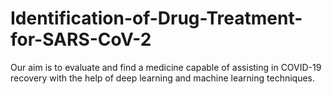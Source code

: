 # Identification-of-Drug-Treatment-for-SARS-CoV-2
Our aim is to evaluate and find a medicine capable of assisting in COVID-19 recovery with the help of deep learning and machine learning techniques.  
